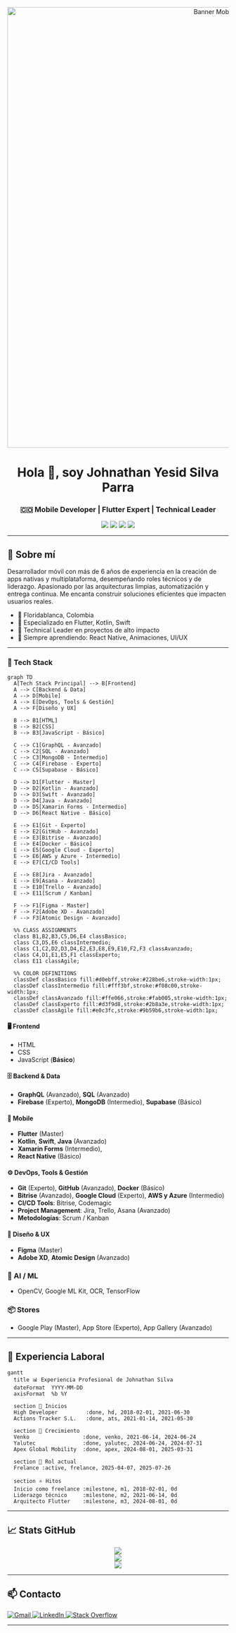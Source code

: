 
<p align="center">
  <img src="https://johnathan23.github.io/portada.webp" alt="Banner Mobile Developer" style="max-width:100%; height:auto;" width="1000" />
</p>


<h1 align="center">Hola 👋, soy Johnathan Yesid Silva Parra</h1>
<h3 align="center">🇨🇴 Mobile Developer | Flutter Expert | Technical Leader</h3>

<p align="center">
  <img src="https://img.shields.io/badge/version-1.0.0-informational" />
  <img src="https://img.shields.io/badge/Update_date-27/07/2025-informational" />
  <img src="https://komarev.com/ghpvc/?username=Johnathan23&color=red" />
  <a href="https://github.com/Johnathan23">
    <img src="https://img.shields.io/github/followers/Johnathan23?label=follow&style=social" />
  </a>
</p>

---

## 🧾 Sobre mí

Desarrollador móvil con más de 6 años de experiencia en la creación de apps nativas y multiplataforma, desempeñando roles técnicos y de liderazgo. Apasionado por las arquitecturas limpias, automatización y entrega continua. Me encanta construir soluciones eficientes que impacten usuarios reales.

- 📍 Floridablanca, Colombia  
- 🎯 Especializado en Flutter, Kotlin, Swift  
- 🚀 Technical Leader en proyectos de alto impacto  
- 🧠 Siempre aprendiendo: React Native, Animaciones, UI/UX

---

### 🧰 Tech Stack
```mermaid
graph TD
  A[Tech Stack Principal] --> B[Frontend]
  A --> C[Backend & Data]
  A --> D[Mobile]
  A --> E[DevOps, Tools & Gestión]
  A --> F[Diseño y UX]

  B --> B1[HTML]
  B --> B2[CSS]
  B --> B3[JavaScript - Básico]

  C --> C1[GraphQL - Avanzado]
  C --> C2[SQL - Avanzado]
  C --> C3[MongoDB - Intermedio]
  C --> C4[Firebase - Experto]
  C --> C5[Supabase - Básico]

  D --> D1[Flutter - Master]
  D --> D2[Kotlin - Avanzado]
  D --> D3[Swift - Avanzado]
  D --> D4[Java - Avanzado]
  D --> D5[Xamarin Forms - Intermedio]
  D --> D6[React Native - Básico]

  E --> E1[Git - Experto]
  E --> E2[GitHub - Avanzado]
  E --> E3[Bitrise - Avanzado]
  E --> E4[Docker - Básico]
  E --> E5[Google Cloud - Experto]
  E --> E6[AWS y Azure - Intermedio]
  E --> E7[CI/CD Tools]

  E --> E8[Jira - Avanzado]
  E --> E9[Asana - Avanzado]
  E --> E10[Trello - Avanzado]
  E --> E11[Scrum / Kanban]

  F --> F1[Figma - Master]
  F --> F2[Adobe XD - Avanzado]
  F --> F3[Atomic Design - Avanzado]

  %% CLASS ASSIGNMENTS
  class B1,B2,B3,C5,D6,E4 classBasico;
  class C3,D5,E6 classIntermedio;
  class C1,C2,D2,D3,D4,E2,E3,E8,E9,E10,F2,F3 classAvanzado;
  class C4,D1,E1,E5,F1 classExperto;
  class E11 classAgile;

  %% COLOR DEFINITIONS
  classDef classBasico fill:#d0ebff,stroke:#228be6,stroke-width:1px;
  classDef classIntermedio fill:#fff3bf,stroke:#f08c00,stroke-width:1px;
  classDef classAvanzado fill:#ffe066,stroke:#fab005,stroke-width:1px;
  classDef classExperto fill:#d3f9d8,stroke:#2b8a3e,stroke-width:1px;
  classDef classAgile fill:#e0c3fc,stroke:#9b59b6,stroke-width:1px;
```
#### 🖥️ Frontend
- HTML
- CSS
- JavaScript (**Básico**)

#### 🗄️ Backend & Data
- **GraphQL** (Avanzado), **SQL** (Avanzado)
- **Firebase** (Experto), **MongoDB** (Intermedio), **Supabase** (Básico)

#### 📱 Mobile
- **Flutter** (Master)
- **Kotlin**, **Swift**, **Java** (Avanzado)
- **Xamarin Forms** (Intermedio), 
- **React Native** (Básico)

#### ⚙️ DevOps, Tools & Gestión
- **Git** (Experto), **GitHub** (Avanzado), **Docker** (Básico)
- **Bitrise** (Avanzado), **Google Cloud** (Experto), **AWS y Azure** (Intermedio)
- **CI/CD Tools**: Bitrise, Codemagic
- **Project Management**: Jira, Trello, Asana (Avanzado)
- **Metodologías**: Scrum / Kanban

#### 🎨 Diseño & UX
- **Figma** (Master)
- **Adobe XD**, **Atomic Design** (Avanzado)

### 🧠 AI / ML
- OpenCV, Google ML Kit, OCR, TensorFlow

### 📦 Stores
- Google Play (Master), App Store (Experto), App Gallery (Avanzado)

---

## 💼 Experiencia Laboral
```mermaid
gantt
  title 📊 Experiencia Profesional de Johnathan Silva
  dateFormat  YYYY-MM-DD
  axisFormat  %b %Y

  section 🏁 Inicios
  High Developer         :done, hd, 2018-02-01, 2021-06-30
  Actions Tracker S.L.   :done, ats, 2021-01-14, 2021-05-30

  section 🚀 Crecimiento
  Venko                 :done, venko, 2021-06-14, 2024-06-24
  Yalutec               :done, yalutec, 2024-06-24, 2024-07-31
  Apex Global Mobility  :done, apex, 2024-08-01, 2025-03-31

  section 🧠 Rol actual
  Frelance :active, frelance, 2025-04-07, 2025-07-26

  section ⭐ Hitos
  Inicio como freelance :milestone, m1, 2018-02-01, 0d
  Liderazgo técnico     :milestone, m2, 2021-06-14, 0d
  Arquitecto Flutter    :milestone, m3, 2024-08-01, 0d
```

---

## 📈 Stats GitHub

<p align="center">
  <img src="https://github-readme-streak-stats.herokuapp.com?user=johnathan23&theme=default&hide_border=true" />
  <br/>
  <img src="https://github-readme-stats.vercel.app/api?username=johnathan23&show_icons=true&locale=en" />
  <br/>
  <img src="https://github-readme-stats.vercel.app/api/top-langs?username=johnathan23&layout=compact" />
</p>

---

## 📫 Contacto

<a href="mailto:johnathanyesid@gmail.com">
  <img alt="Gmail" src="https://img.shields.io/badge/Gmail-D14836?style=flat&logo=gmail&logoColor=white"/>
</a>
<a href="https://www.linkedin.com/in/johnathan-yesid-silva-parra-29ba02194/">
  <img alt="LinkedIn" src="https://img.shields.io/badge/LinkedIn-0077B5?style=flat&logo=linkedin&logoColor=white"/>
</a>
<a href="https://stackoverflow.com/users/9128775/johnathan-yesid">
  <img alt="Stack Overflow" src="https://img.shields.io/badge/Stackoverflow-FE7A16?style=flat&logo=stackoverflow&logoColor=white"/>
</a>

---
